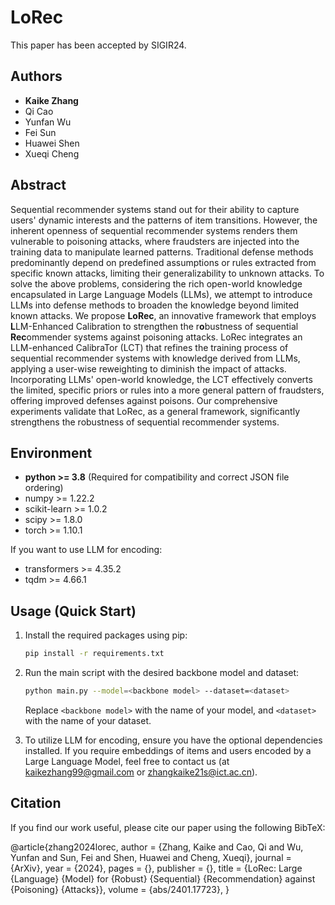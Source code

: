 # LoRec
This paper has been accepted by SIGIR24.

## Authors
- **Kaike Zhang**
- Qi Cao
- Yunfan Wu
- Fei Sun
- Huawei Shen
- Xueqi Cheng

## Abstract
Sequential recommender systems stand out for their ability to capture users' dynamic interests and the patterns of item transitions. However, the inherent openness of sequential recommender systems renders them vulnerable to poisoning attacks, where fraudsters are injected into the training data to manipulate learned patterns. Traditional defense methods predominantly depend on predefined assumptions or rules extracted from specific known attacks, limiting their generalizability to unknown attacks. To solve the above problems, considering the rich open-world knowledge encapsulated in Large Language Models (LLMs), we attempt to introduce LLMs into defense methods to broaden the knowledge beyond limited known attacks. We propose **LoRec**, an innovative framework that employs **L**LM-Enhanced Calibration to strengthen the r**o**bustness of sequential **Rec**ommender systems against poisoning attacks. LoRec integrates an LLM-enhanced CalibraTor (LCT) that refines the training process of sequential recommender systems with knowledge derived from LLMs, applying a user-wise reweighting to diminish the impact of attacks. Incorporating LLMs' open-world knowledge, the LCT effectively converts the limited, specific priors or rules into a more general pattern of fraudsters, offering improved defenses against poisons. Our comprehensive experiments validate that LoRec, as a general framework, significantly strengthens the robustness of sequential recommender systems. 

## Environment
- **python >= 3.8** (Required for compatibility and correct JSON file ordering)
- numpy >= 1.22.2
- scikit-learn >= 1.0.2
- scipy >= 1.8.0
- torch >= 1.10.1

If you want to use LLM for encoding:
- transformers >= 4.35.2
- tqdm  >= 4.66.1


## Usage (Quick Start)
1. Install the required packages using pip:

    ```bash
    pip install -r requirements.txt
    ```

2. Run the main script with the desired backbone model and dataset:

    ```bash
    python main.py --model=<backbone model> --dataset=<dataset>
    ```

   Replace `<backbone model>` with the name of your model, and `<dataset>` with the name of your dataset.

3. To utilize LLM for encoding, ensure you have the optional dependencies installed. If you require embeddings of items and users encoded by a Large Language Model, feel free to contact us (at kaikezhang99@gmail.com or zhangkaike21s@ict.ac.cn).


## Citation
If you find our work useful, please cite our paper using the following BibTeX:

@article{zhang2024lorec,
	author = {Zhang, Kaike and Cao, Qi and Wu, Yunfan and Sun, Fei and Shen, Huawei and Cheng, Xueqi},
	journal = {ArXiv},
	year = {2024},
	pages = {},
	publisher = {},
	title = {LoRec: Large {Language} {Model} for {Robust} {Sequential} {Recommendation} against {Poisoning} {Attacks}},
	volume = {abs/2401.17723},
}
